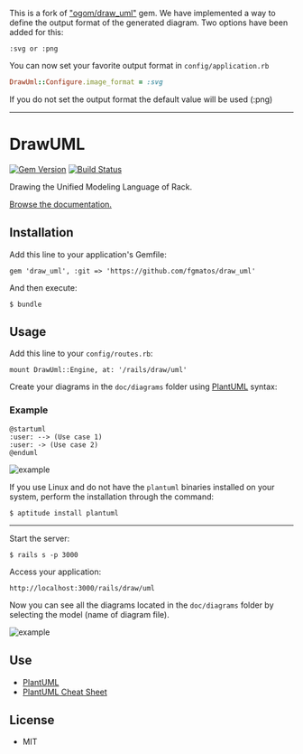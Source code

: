This is a fork of ["ogom/draw_uml"](https://github.com/ogom/draw_uml) gem. We have implemented a way to define the output format of the generated diagram. Two options have been added for this:

```
:svg or :png
```
You can now set your favorite output format in `config/application.rb`
```ruby
DrawUml::Configure.image_format = :svg
```
If you do not set the output format the default value will be used (:png)

---
# DrawUML 

[![Gem Version](https://badge.fury.io/rb/draw_uml.png)](https://rubygems.org/gems/draw_uml) [![Build Status](https://travis-ci.org/ogom/draw_uml.png?branch=master)](https://travis-ci.org/ogom/draw_uml)

Drawing the Unified Modeling Language of Rack.

[Browse the documentation.](http://ogom.github.io/draw_uml/docs)

## Installation

Add this line to your application's Gemfile:

```
gem 'draw_uml', :git => 'https://github.com/fgmatos/draw_uml'
```

And then execute:

```
$ bundle
```

## Usage

Add this line to your `config/routes.rb`:

```
mount DrawUml::Engine, at: '/rails/draw/uml'
```
Create your diagrams in the `doc/diagrams` folder using [PlantUML](http://plantuml.com/) syntax:

### Example

```
@startuml
:user: --> (Use case 1)
:user: -> (Use case 2)
@enduml
```

![example](http://s.plantuml.com/imgp/140-use-case-diagram-007.png)

If you use Linux and do not have the `plantuml` binaries installed on your system, perform the installation through the command:

```
$ aptitude install plantuml
```

---

Start the server:
```
$ rails s -p 3000
```

Access your application:

```
http://localhost:3000/rails/draw/uml
```
Now you can see all the diagrams located in the `doc/diagrams` folder by selecting the model (name of diagram file). 

![example](http://ogom.github.io/draw_uml/assets/img/example.png)

## Use

* [PlantUML](http://plantuml.sourceforge.net)
* [PlantUML Cheat Sheet](http://ogom.github.io/draw_uml/plantuml)

## License

* MIT
